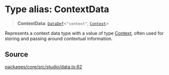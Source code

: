 # Type alias: ContextData

> **ContextData**: [`DataDef`](DataDef.md)\<`"context"`, [`Context`](../../../events/input/load/docs/context/classes/Context.md)\>

Represents a context data type with a value of type [Context](../../../events/input/load/docs/context/classes/Context.md),
often used for storing and passing around contextual information.

## Source

[packages/core/src/studio/data.ts:62](https://github.com/VictorS67/encre/blob/42c3bddca4be2d23ad959c1c99381eefbf43789c/packages/core/src/studio/data.ts#L62)
